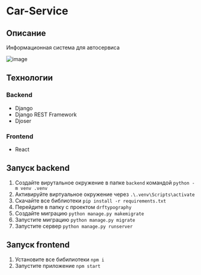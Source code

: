 # Car-Service

## Описание

Информационная система для автосервиса

![image](https://github.com/user-attachments/assets/92dcf48b-8788-4cb1-a2a1-90e844e84c77)

## Технологии

### Backend

- Django
- Django REST Framework
- Djoser

### Frontend

- React

## Запуск backend

1. Создайте вирутальное окружение в папке `backend` командой `python -m venv .venv`
2. Активируйте виртуальное окружение через `.\.venv\Scripts\activate`
3. Скачайте все библиотеки `pip install -r requirements.txt`
4. Перейдите в папку с проектом `drftypography`
5. Создайте миграцию `python manage.py makemigrate`
6. Запустите миграцию `python manage.py migrate`
7. Запустите сервер `python manage.py runserver`

## Запуск frontend

1. Установите все бибилиотеки `npm i`
2. Запустите приложение `npm start`

